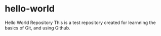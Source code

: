 # hello-world
Hello World Repository
This is a test repository created for learnning the basics of Git, and using Github.
